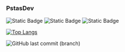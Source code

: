 ### PstasDev
![Static Badge](https://img.shields.io/badge/Main_interest-Python-blue)
![Static Badge](https://img.shields.io/badge/Currently_interested_in-Web-blue)
![Static Badge](https://img.shields.io/badge/My_Website-botond.eu-darkgreen)

[![Top Langs](https://github-readme-stats-ten-theta-27.vercel.app/api/top-langs/?username=PstasDev&theme=github_dark_dimmed&text_color=718096&bg_color=00000000&hide_border=true&hide_title=true)]()

<!--
**PstasDev/PstasDev** is a ✨ _special_ ✨ repository because its `README.md` (this file) appears on your GitHub profile.

Here are some ideas to get you started:

- 🔭 I’m currently working on ...
- 🌱 I’m currently learning ...
- 👯 I’m looking to collaborate on ...
- 🤔 I’m looking for help with ...
- 💬 Ask me about ...
- 📫 How to reach me: ...
- 😄 Pronouns: ...
- ⚡ Fun fact: ...
-->

![GitHub last commit (branch)](https://img.shields.io/github/last-commit/PstasDev/PstasDev/main?label=Last%20updated)
